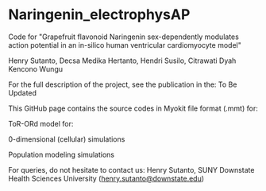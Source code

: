 # Naringenin_electrophysAP

Code for "Grapefruit flavonoid Naringenin sex-dependently modulates action potential in an in-silico human ventricular cardiomyocyte model"

Henry Sutanto, Decsa Medika Hertanto, Hendri Susilo, Citrawati Dyah Kencono Wungu

For the full description of the project, see the publication in the: To Be Updated

This GitHub page contains the source codes in Myokit file format (.mmt) for:

ToR-ORd model for:

0-dimensional (cellular) simulations

Population modeling simulations

For queries, do not hesitate to contact us: Henry Sutanto, SUNY Downstate Health Sciences University (henry.sutanto@downstate.edu)
